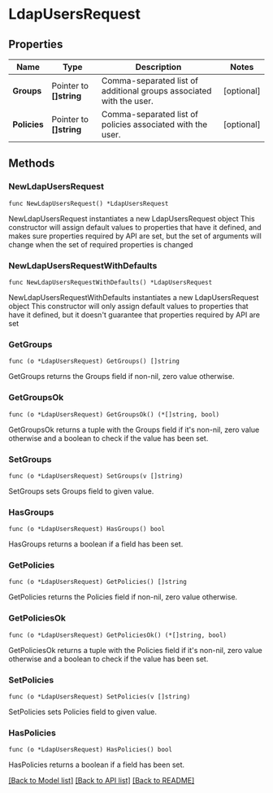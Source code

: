# LdapUsersRequest

## Properties

Name | Type | Description | Notes
------------ | ------------- | ------------- | -------------
**Groups** | Pointer to **[]string** | Comma-separated list of additional groups associated with the user. | [optional] 
**Policies** | Pointer to **[]string** | Comma-separated list of policies associated with the user. | [optional] 

## Methods

### NewLdapUsersRequest

`func NewLdapUsersRequest() *LdapUsersRequest`

NewLdapUsersRequest instantiates a new LdapUsersRequest object
This constructor will assign default values to properties that have it defined,
and makes sure properties required by API are set, but the set of arguments
will change when the set of required properties is changed

### NewLdapUsersRequestWithDefaults

`func NewLdapUsersRequestWithDefaults() *LdapUsersRequest`

NewLdapUsersRequestWithDefaults instantiates a new LdapUsersRequest object
This constructor will only assign default values to properties that have it defined,
but it doesn't guarantee that properties required by API are set

### GetGroups

`func (o *LdapUsersRequest) GetGroups() []string`

GetGroups returns the Groups field if non-nil, zero value otherwise.

### GetGroupsOk

`func (o *LdapUsersRequest) GetGroupsOk() (*[]string, bool)`

GetGroupsOk returns a tuple with the Groups field if it's non-nil, zero value otherwise
and a boolean to check if the value has been set.

### SetGroups

`func (o *LdapUsersRequest) SetGroups(v []string)`

SetGroups sets Groups field to given value.

### HasGroups

`func (o *LdapUsersRequest) HasGroups() bool`

HasGroups returns a boolean if a field has been set.

### GetPolicies

`func (o *LdapUsersRequest) GetPolicies() []string`

GetPolicies returns the Policies field if non-nil, zero value otherwise.

### GetPoliciesOk

`func (o *LdapUsersRequest) GetPoliciesOk() (*[]string, bool)`

GetPoliciesOk returns a tuple with the Policies field if it's non-nil, zero value otherwise
and a boolean to check if the value has been set.

### SetPolicies

`func (o *LdapUsersRequest) SetPolicies(v []string)`

SetPolicies sets Policies field to given value.

### HasPolicies

`func (o *LdapUsersRequest) HasPolicies() bool`

HasPolicies returns a boolean if a field has been set.


[[Back to Model list]](../README.md#documentation-for-models) [[Back to API list]](../README.md#documentation-for-api-endpoints) [[Back to README]](../README.md)


